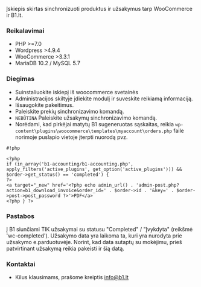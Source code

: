 Įskiepis skirtas sinchronizuoti produktus ir užsakymus tarp WooCommerce ir B1.lt.

### Reikalavimai ###

* PHP >=7.0
* Wordpress >4.9.4
* WooCommerce >3.3.1
* MariaDB 10.2 / MySQL 5.7

### Diegimas ###

* Suinstaliuokite iskiepį iš woocommerce svetainės
* Administracijos skiltyje įdiekite modulį ir suveskite reikiamą informaciją.
* Išsaugokite pakeitimus.
* Paleiskite prekių sinchronizavimo komandą.
* `NEBŪTINA` Paleiskite užsakymų sinchronizavimo komandą.
* Norėdami, kad pirkėjai matytų B1 sugeneruotas sąskaitas, reikia `wp-content\plugins\woocommerce\templates\myaccount\orders.php` faile norimoje puslapio vietoje įterpti nuorodą pvz. 

```
#!php

<?php  
if (in_array('b1-accounting/b1-accounting.php', apply_filters('active_plugins', get_option('active_plugins'))) && $order->get_status() == 'completed') {
?>
<a target="_new" href='<?php echo admin_url() . 'admin-post.php?action=b1_download_invoice&order_id=' . $order->id . '&key=' . $order->post->post_password ?>'>PDF</a>
<?php } ?>

```

### Pastabos ####

Į B1 siunčiami TIK užsakymai su statusu "Completed" / "Įvykdyta" (reikšmė 'wc-completed').
Užsakymo data yra laikoma ta, kuri yra nurodyta prie užsakymo e.parduotuvėje. Norint, kad data sutaptų su mokėjimu, prieš patvirtinant užsakymą reikia pakeisti ir šią datą. 

### Kontaktai ###

* Kilus klausimams, prašome kreiptis info@b1.lt